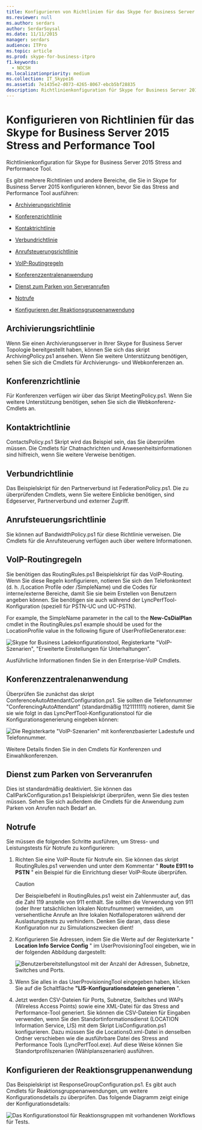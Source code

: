 ```yaml
---
title: Konfigurieren von Richtlinien für das Skype for Business Server 2015 Stress and Performance Tool
ms.reviewer: null
ms.author: serdars
author: SerdarSoysal
ms.date: 11/11/2015
manager: serdars
audience: ITPro
ms.topic: article
ms.prod: skype-for-business-itpro
f1.keywords:
  - NOCSH
ms.localizationpriority: medium
ms.collection: IT_Skype16
ms.assetid: 7e1435e2-d073-4265-8067-ebcb5bf28835
description: Richtlinienkonfiguration für Skype for Business Server 2015 Stress and Performance Tool.
---
```


# <a name="configuring-policies-for-the-skype-for-business-server-2015-stress-and-performance-tool"></a>Konfigurieren von Richtlinien für das Skype for Business Server 2015 Stress and Performance Tool
 
Richtlinienkonfiguration für Skype for Business Server 2015 Stress and Performance Tool.
  
Es gibt mehrere Richtlinien und andere Bereiche, die Sie in Skype for Business Server 2015 konfigurieren können, bevor Sie das Stress and Performance Tool ausführen:
  
- [Archivierungsrichtlinie](configuring-policies.md#ArchivingPolicy)
    
- [Konferenzrichtlinie](configuring-policies.md#ConferencingPolicy)
    
- [Kontaktrichtlinie](configuring-policies.md#ContactsPolicy)
    
- [Verbundrichtlinie](configuring-policies.md#FederationPolicy)
    
- [Anrufsteuerungsrichtlinie](configuring-policies.md#CACPolicy)
    
- [VoIP-Routingregeln](configuring-policies.md#VoiceRoutingRules)
    
- [Konferenzzentralenanwendung](configuring-policies.md#ConfAttendantApp)
    
- [Dienst zum Parken von Serveranrufen](configuring-policies.md#ServerCallParkServ)
    
- [Notrufe](configuring-policies.md#EmergencyCalls)
    
- [Konfigurieren der Reaktionsgruppenanwendung](configuring-policies.md#ConfigResponseGroupApp)
    
## <a name="archiving-policy"></a>Archivierungsrichtlinie
<a name="ArchivingPolicy"> </a>

Wenn Sie einen Archivierungsserver in Ihrer Skype for Business Server Topologie bereitgestellt haben, können Sie sich das skript ArchivingPolicy.ps1 ansehen. Wenn Sie weitere Unterstützung benötigen, sehen Sie sich die Cmdlets für Archivierungs- und Webkonferenzen an.
  
## <a name="conferencing-policy"></a>Konferenzrichtlinie
<a name="ConferencingPolicy"> </a>

Für Konferenzen verfügen wir über das Skript MeetingPolicy.ps1. Wenn Sie weitere Unterstützung benötigen, sehen Sie sich die Webkonferenz-Cmdlets an.
  
## <a name="contacts-policy"></a>Kontaktrichtlinie
<a name="ContactsPolicy"> </a>

ContactsPolicy.ps1 Skript wird das Beispiel sein, das Sie überprüfen müssen. Die Cmdlets für Chatnachrichten und Anwesenheitsinformationen sind hilfreich, wenn Sie weitere Verweise benötigen.
  
## <a name="federation-policy"></a>Verbundrichtlinie
<a name="FederationPolicy"> </a>

Das Beispielskript für den Partnerverbund ist FederationPolicy.ps1. Die zu überprüfenden Cmdlets, wenn Sie weitere Einblicke benötigen, sind Edgeserver, Partnerverbund und externer Zugriff.
  
## <a name="call-admission-control-policy"></a>Anrufsteuerungsrichtlinie
<a name="CACPolicy"> </a>

Sie können auf BandwidthPolicy.ps1 für diese Richtlinie verweisen. Die Cmdlets für die Anrufsteuerung verfügen auch über weitere Informationen.
  
## <a name="voice-routing-rules"></a>VoIP-Routingregeln
<a name="VoiceRoutingRules"> </a>

Sie benötigen das RoutingRules.ps1 Beispielskript für das VoIP-Routing. Wenn Sie diese Regeln konfigurieren, notieren Sie sich den Telefonkontext (d. h. /Location Profile oder /SimpleName) und die Codes für interne/externe Bereiche, damit Sie sie beim Erstellen von Benutzern angeben können. Sie benötigen sie auch während der LyncPerfTool-Konfiguration (speziell für PSTN-UC und UC-PSTN).
  
For example, the SimpleName parameter in the call to the **New-CsDialPlan** cmdlet in the RoutingRules.ps1 example should be used for the LocationProfile value in the following figure of UserProfileGenerator.exe:
  
![Skype for Business Ladekonfigurationstool, Registerkarte "VoIP-Szenarien", "Erweiterte Einstellungen für Unterhaltungen".](../../media/59f42e4e-8f1e-4d43-9ae2-9e6026191951.png)
  
Ausführliche Informationen finden Sie in den Enterprise-VoIP Cmdlets.
  
## <a name="conference-attendant-application"></a>Konferenzzentralenanwendung
<a name="ConfAttendantApp"> </a>

Überprüfen Sie zunächst das skript ConferenceAutoAttendantConfiguration.ps1. Sie sollten die Telefonnummer "ConferencingAutoAttendant" (standardmäßig 1121111111) notieren, damit Sie sie wie folgt in das LyncPerfTool-Konfigurationstool für die Konfigurationsgenerierung eingeben können:
  
![Die Registerkarte "VoIP-Szenarien" mit konferenzbasierter Ladestufe und Telefonnummer.](../../media/a3ea5fc0-8b3d-4842-b809-f137f470dbdc.png)
  
Weitere Details finden Sie in den Cmdlets für Konferenzen und Einwahlkonferenzen.
  
## <a name="server-call-park-service"></a>Dienst zum Parken von Serveranrufen
<a name="ServerCallParkServ"> </a>

Dies ist standardmäßig deaktiviert. Sie können das CallParkConfiguration.ps1 Beispielskript überprüfen, wenn Sie dies testen müssen. Sehen Sie sich außerdem die Cmdlets für die Anwendung zum Parken von Anrufen nach Bedarf an.
  
## <a name="emergency-calls"></a>Notrufe
<a name="EmergencyCalls"> </a>

Sie müssen die folgenden Schritte ausführen, um Stress- und Leistungstests für Notrufe zu konfigurieren:
  
1. Richten Sie eine VoIP-Route für Notrufe ein. Sie können das skript RoutingRules.ps1 verwenden und unter dem Kommentar " **Route E911 to PSTN** " ein Beispiel für die Einrichtung dieser VoIP-Route überprüfen.
    
    > [!CAUTION]
    > Der Beispielbefehl in RoutingRules.ps1 weist ein Zahlenmuster auf, das die Zahl 119 anstelle von 911 enthält. Sie sollten die Verwendung von 911 (oder Ihrer tatsächlichen lokalen Notrufnummer) vermeiden, um versehentliche Anrufe an Ihre lokalen Notfalloperatoren während der Auslastungstests zu verhindern. Denken Sie daran, dass diese Konfiguration nur zu Simulationszwecken dient! 
  
2. Konfigurieren Sie Adressen, indem Sie die Werte auf der Registerkarte " **Location Info Service Config** " im UserProvisioningTool eingeben, wie in der folgenden Abbildung dargestellt:
    
     ![Benutzerbereitstellungstool mit der Anzahl der Adressen, Subnetze, Switches und Ports.](../../media/ebe85a0c-750f-4301-97d4-d158a40ea98a.png)
  
3. Wenn Sie alles in das UserProvisioningTool eingegeben haben, klicken Sie auf die Schaltfläche **"LIS-Konfigurationsdateien generieren** ".
    
4. Jetzt werden CSV-Dateien für Ports, Subnetze, Switches und WAPs (Wireless Access Points) sowie eine XML-Datei für das Stress and Performance-Tool generiert. Sie können die CSV-Dateien für Eingaben verwenden, wenn Sie den Standortinformationsdienst (LOCATION Information Service, LIS) mit dem Skript LisConfiguration.ps1 konfigurieren. Dazu müssen Sie die Locations0.xml-Datei in denselben Ordner verschieben wie die ausführbare Datei des Stress and Performance Tools (LyncPerfTool.exe). Auf diese Weise können Sie Standortprofilszenarien (Wählplanszenarien) ausführen.
    
## <a name="configuring-response-group-application"></a>Konfigurieren der Reaktionsgruppenanwendung
<a name="ConfigResponseGroupApp"> </a>

Das Beispielskript ist ResponseGroupConfiguration.ps1. Es gibt auch Cmdlets für Reaktionsgruppenanwendungen, um weitere Konfigurationsdetails zu überprüfen. Das folgende Diagramm zeigt einige der Konfigurationsdetails:
  
![Das Konfigurationstool für Reaktionsgruppen mit vorhandenen Workflows für Tests.](../../media/e218a345-4813-4332-8cff-b48de05017ef.jpg)
  

